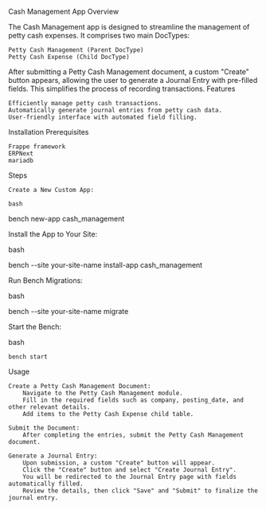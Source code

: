 Cash Management App
Overview

The Cash Management app is designed to streamline the management of petty cash expenses. It comprises two main DocTypes:

    Petty Cash Management (Parent DocType)
    Petty Cash Expense (Child DocType)

After submitting a Petty Cash Management document, a custom "Create" button appears, allowing the user to generate a Journal Entry with pre-filled fields. This simplifies the process of recording transactions.
Features

    Efficiently manage petty cash transactions.
    Automatically generate journal entries from petty cash data.
    User-friendly interface with automated field filling.

Installation
Prerequisites

    Frappe framework
    ERPNext
    mariadb

Steps

    Create a New Custom App:

    bash

bench new-app cash_management

Install the App to Your Site:

bash

bench --site your-site-name install-app cash_management

Run Bench Migrations:

bash

bench --site your-site-name migrate

Start the Bench:

bash

    bench start

Usage

    Create a Petty Cash Management Document:
        Navigate to the Petty Cash Management module.
        Fill in the required fields such as company, posting_date, and other relevant details.
        Add items to the Petty Cash Expense child table.

    Submit the Document:
        After completing the entries, submit the Petty Cash Management document.

    Generate a Journal Entry:
        Upon submission, a custom "Create" button will appear.
        Click the "Create" button and select "Create Journal Entry".
        You will be redirected to the Journal Entry page with fields automatically filled.
        Review the details, then click "Save" and "Submit" to finalize the journal entry.
